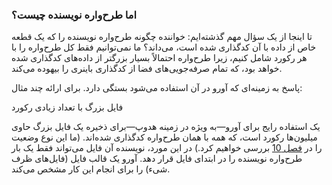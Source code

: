 ### اما طرح‌واره نویسنده چیست؟

تا اینجا از یک سؤال مهم گذشته‌ایم: خواننده چگونه طرح‌واره نویسنده را که یک قطعه خاص از داده با آن کدگذاری شده است، می‌داند؟ ما نمی‌توانیم فقط کل طرح‌واره را با هر رکورد شامل کنیم، زیرا طرح‌واره احتمالاً بسیار بزرگتر از داده‌های کدگذاری شده خواهد بود، که تمام صرفه‌جویی‌های فضا از کدگذاری باینری را بیهوده می‌کند.

پاسخ به زمینه‌ای که آورو در آن استفاده می‌شود بستگی دارد. برای ارائه چند مثال:

فایل بزرگ با تعداد زیادی رکورد

یک استفاده رایج برای آورو—به ویژه در زمینه هدوپ—برای ذخیره یک فایل بزرگ حاوی میلیون‌ها رکورد است، که همه با همان طرح‌واره کدگذاری شده‌اند. (ما این نوع وضعیت را در [فصل 10](ch10.html#ch_batch) بررسی خواهیم کرد.) در این مورد، نویسنده آن فایل می‌تواند فقط یک بار طرح‌واره نویسنده را در ابتدای فایل قرار دهد. آورو یک قالب فایل (فایل‌های ظرف شیء) را برای انجام این کار مشخص می‌کند.
